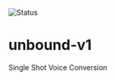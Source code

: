 ![Status](https://img.shields.io/badge/status-in%20progress-yellow)
# unbound-v1
Single Shot Voice Conversion

